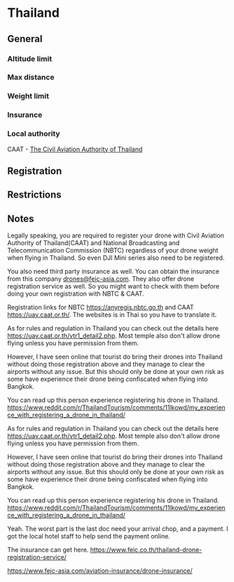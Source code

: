 # Thailand

## General
### Altitude limit
### Max distance
### Weight limit
### Insurance

### Local authority
CAAT - [The Civil Aviation Authority of Thailand](https://www.caat.or.th/en/)

## Registration

## Restrictions

## Notes

Legally speaking, you are required to register your drone with Civil Aviation Authority of Thailand(CAAT) and National Broadcasting and Telecommunication Commission (NBTC) regardless of your drone weight when flying in Thailand. So even DJI Mini series also need to be registered. 

You also need third party insurance as well. You can obtain the insurance from this company drones@feic-asia.com. They also offer drone registration service as well. So you might want to check with them before doing your own registration with NBTC & CAAT.

Registration links for NBTC https://anyregis.nbtc.go.th and CAAT https://uav.caat.or.th/. The websites is in Thai so you have to translate it. 

As for rules and regulation in Thailand you can check out the details here https://uav.caat.or.th/vtr1_detail2.php.  Most temple also don't allow drone flying unless you have permission from them.

However, I have seen online that tourist do bring their drones into Thailand without doing those registration above and they manage to clear the airports without any issue. But this should only be done at your own risk as some have experience their drone being confiscated when flying into Bangkok.

You can read up this person experience registering his drone in Thailand. https://www.reddit.com/r/ThailandTourism/comments/11lkowd/my_experience_with_registering_a_drone_in_thailand/

As for rules and regulation in Thailand you can check out the details here https://uav.caat.or.th/vtr1_detail2.php.  Most temple also don't allow drone flying unless you have permission from them.

However, I have seen online that tourist do bring their drones into Thailand without doing those registration above and they manage to clear the airports without any issue. But this should only be done at your own risk as some have experience their drone being confiscated when flying into Bangkok.

You can read up this person experience registering his drone in Thailand. https://www.reddit.com/r/ThailandTourism/comments/11lkowd/my_experience_with_registering_a_drone_in_thailand/


Yeah. The worst part is the last doc need your arrival chop, and a payment. I got the local hotel staff to help send the payment online.

The insurance can get here. https://www.feic.co.th/thailand-drone-registration-service/

https://www.feic-asia.com/aviation-insurance/drone-insurance/